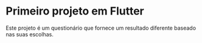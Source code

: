 # Primeiro projeto em Flutter

Este projeto é um questionário que fornece um resultado diferente baseado nas suas escolhas.